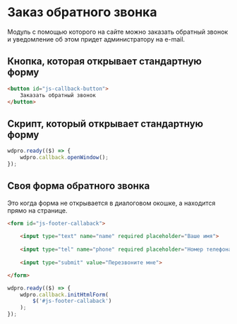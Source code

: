 # Заказ обратного звонка

Модуль с помощью которого на сайте можно заказать обратный звонок и уведомление об
этом придет администратору на e-mail.

## Кнопка, которая открывает стандартную форму

```html
<button id="js-callback-button">
    Заказать обратный звонок
</button>
```

## Скрипт, который открывает стандартную форму

```javascript
wdpro.ready(($) => {
    wdpro.callback.openWindow();
});
```

## Своя форма обратного звонка

Это когда форма не открывается в диалоговом окошке, а находится прямо на странице.

```html
<form id="js-footer-callaback">
    
	<input type="text" name="name" required placeholder="Ваше имя">
    
    <input type="tel" name="phone" required placeholder="Номер телефона">
    
    <input type="submit" value="Перезвоните мне">

</form>
```

```javascript
wdpro.ready(($) => {
	wdpro.callback.initHtmlForm(
        $('#js-footer-callaback')
    );
});
```



